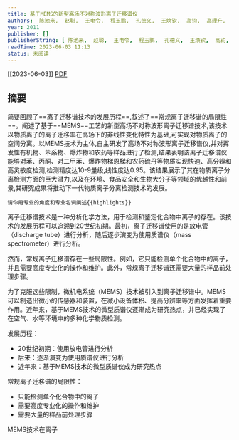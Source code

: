 ```yaml
---
title: 基于MEMS的新型高场不对称波形离子迁移谱仪
authors:  陈池来,  赵聪,  王电令,  程玉鹏,  孔德义,  王焕钦,  高钧,  高理升,  林新华,  王英先,  殷世平,  张瑞
year: 2011
publisher: []
publisherString: [ 陈池来,  赵聪,  王电令,  程玉鹏,  孔德义,  王焕钦,  高钧,  高理升,  林新华,  王英先,  殷世平,  张瑞]
readTime: 2023-06-03 11:13
status: 未阅读
---
```

[[2023-06-03]]
[PDF](zotero://select/items/@ChenChiLaiJiYuMEMSDeXinXingGaoChangBuDuiChengBoXingChiZiQianYiPuYi2011)

## 摘要
简要回顾了==离子迁移谱技术的发展历程==,叙述了==常规离子迁移谱的局限性==。阐述了基于==MEMS==工艺的新型高场不对称波形离子迁移谱技术,该技术以物质离子的离子迁移率在高场下的非线性变化特性为基础,可实现对物质离子的空间分离。以MEMS技术为主体,自主研发了高场不对称波形离子迁移谱仪,并对挥发性有机物、苯系物、爆炸物和农药等样品进行了检测,结果表明该离子迁移谱仪能够对苯、丙酮、对二甲苯、爆炸物梯恩梯和农药硫丹等物质实现快速、高分辨和高灵敏度检测,检测精度达10-9量级,线性度达0.95。该结果展示了其在物质离子分离检测方面的巨大潜力,以及在环境、食品安全和生物大分子等领域的优越性和前景,其研究成果将推动下一代物质离子分离检测技术的发展。


```tg
请你用专业的角度和专业名词阐述{{highlights}}
```



离子迁移谱技术是一种分析化学方法，用于检测和鉴定化合物中离子的存在。该技术的发展历程可以追溯到20世纪初期。最初，离子迁移谱使用的是放电管（discharge tube）进行分析，随后逐步演变为使用质谱仪（mass spectrometer）进行分析。

然而，常规离子迁移谱存在一些局限性。例如，它只能检测单个化合物中的离子，并且需要高度专业化的操作和维护。此外，常规离子迁移谱还需要大量的样品前处理步骤。

为了克服这些限制，微机电系统（MEMS）技术被引入到离子迁移谱中。MEMS可以制造出微小的传感器和装置，在减小设备体积、提高分辨率等方面发挥着重要作用。近年来，基于MEMS技术的微型质谱仪逐渐成为研究热点，并已经实现了在空气、水等环境中的多种化学物质检测。

发展历程：
- 20世纪初期：使用放电管进行分析
- 后来：逐渐演变为使用质谱仪进行分析
- 近年来：基于MEMS技术的微型质谱仪成为研究热点

常规离子迁移谱的局限性：
- 只能检测单个化合物中的离子
- 需要高度专业化的操作和维护
- 需要大量的样品前处理步骤

MEMS技术在离子